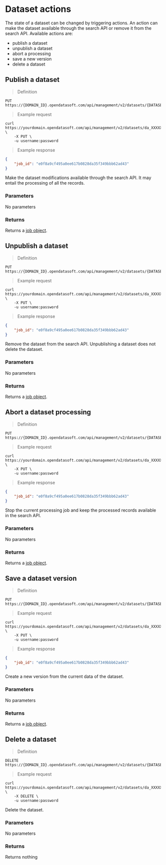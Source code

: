 # Dataset actions

The state of a dataset can be changed by triggering actions. An action can make the dataset available through the search API or remove it from the search API. Available actions are:
- publish a dataset
- unpublish a dataset
- abort a processing
- save a new version
- delete a dataset


## Publish a dataset

> Definition

```http
PUT https://{DOMAIN_ID}.opendatasoft.com/api/management/v2/datasets/{DATASET_UID}/publish
```

> Example request

```HTTP
curl https://yourdomain.opendatasoft.com/api/management/v2/datasets/da_XXXXXX/publish \
    -X PUT \
    -u username:password
```

> Example response

```json
{
    "job_id": "e0f8a9cf495a0ee617b0828da35f349bbb62ad43"
}
```

Make the dataset modifications available through the search API. It may entail the processing of all the records.

### Parameters

No parameters

### Returns

Returns a [job object](#the-job-object).


## Unpublish a dataset

> Definition

```http
PUT https://{DOMAIN_ID}.opendatasoft.com/api/management/v2/datasets/{DATASET_UID}/unpublish
```

> Example request

```HTTP
curl https://yourdomain.opendatasoft.com/api/management/v2/datasets/da_XXXXXX/unpublish \
    -X PUT \
    -u username:password
```

> Example response

```json
{
    "job_id": "e0f8a9cf495a0ee617b0828da35f349bbb62ad43"
}
```

Remove the dataset from the search API. Unpublishing a dataset does not delete the dataset.


### Parameters

No parameters

### Returns

Returns a [job object](#the-job-object).


## Abort a dataset processing

> Definition

```http
PUT https://{DOMAIN_ID}.opendatasoft.com/api/management/v2/datasets/{DATASET_UID}/abort_processing
```

> Example request

```HTTP
curl https://yourdomain.opendatasoft.com/api/management/v2/datasets/da_XXXXXX/abort_processing \
    -X PUT \
    -u username:password
```

> Example response

```json
{
    "job_id": "e0f8a9cf495a0ee617b0828da35f349bbb62ad43"
}
```

Stop the current processing job and keep the processed records available in the search API.


### Parameters

No parameters

### Returns

Returns a [job object](#the-job-object).

## Save a dataset version

> Definition

```http
PUT https://{DOMAIN_ID}.opendatasoft.com/api/management/v2/datasets/{DATASET_UID}/save_version
```

> Example request

```HTTP
curl https://yourdomain.opendatasoft.com/api/management/v2/datasets/da_XXXXXX/save_version \
    -X PUT \
    -u username:password
```

> Example response

```json
{
    "job_id": "e0f8a9cf495a0ee617b0828da35f349bbb62ad43"
}
```


Create a new version from the current data of the dataset.

### Parameters

No parameters

### Returns

Returns a [job object](#the-job-object).

## Delete a dataset

> Definition

```http
DELETE https://{DOMAIN_ID}.opendatasoft.com/api/management/v2/datasets/{DATASET_UID}
```

> Example request

```HTTP
curl https://yourdomain.opendatasoft.com/api/management/v2/datasets/da_XXXXXX \
    -X DELETE \
    -u username:password
```

Delete the dataset.

### Parameters

No parameters

### Returns

Returns nothing
